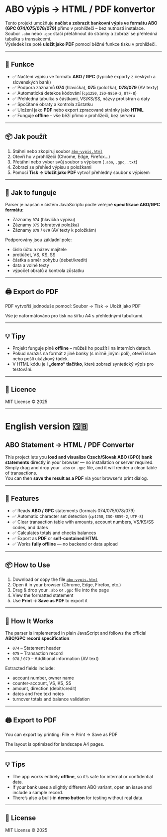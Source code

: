 # ABO výpis → HTML / PDF konvertor

Tento projekt umožňuje **načíst a zobrazit bankovní výpis ve formátu ABO (GPC 074/075/078/079)** přímo v prohlížeči – bez nutnosti instalace.  
Soubor `.abo` nebo `.gpc` stačí přetáhnout do stránky a zobrazí se přehledná tabulka s transakcemi.  
Výsledek lze poté **uložit jako PDF** pomocí běžné funkce tisku v prohlížeči.

---

## 🧩 Funkce

- ✅ Načtení výpisu ve formátu **ABO / GPC** (typické exporty z českých a slovenských bank)  
- ✅ Podpora záznamů **074** (hlavička), **075** (položka), **078/079** (AV texty)  
- ✅ Automatická detekce kódování (`cp1250`, `ISO-8859-2`, `UTF-8`)  
- ✅ Přehledná tabulka s částkami, VS/KS/SS, názvy protistran a daty  
- ✅ Spočítané obraty a kontrola zůstatku  
- ✅ Uložení jako **PDF** nebo export zpracované stránky jako **HTML**  
- ✅ Funguje **offline** – vše běží přímo v prohlížeči, bez serveru

---

## 📦 Jak použít

1. Stáhni nebo zkopíruj soubor [`abo-vypis.html`](./abo-vypis.html)  
2. Otevři ho v prohlížeči (Chrome, Edge, Firefox…)  
3. Přetáhni nebo vyber svůj soubor s výpisem (`.abo`, `.gpc`, `.txt`)  
4. Zobrazí se přehled výpisu s položkami  
5. Pomocí **Tisk → Uložit jako PDF** vytvoř přehledný soubor s výpisem

---

## 🧠 Jak to funguje

Parser je napsán v čistém JavaScriptu podle veřejné **specifikace ABO/GPC formátu**:  
- Záznamy `074` (hlavička výpisu)  
- Záznamy `075` (obratová položka)  
- Záznamy `078` / `079` (AV texty k položkám)

Podporovány jsou základní pole:
- číslo účtu a název majitele  
- protiúčet, VS, KS, SS  
- částka a směr pohybu (debet/kredit)  
- data a volné texty  
- výpočet obratů a kontrola zůstatku

---

## 🖨 Export do PDF

PDF vytvoříš jednoduše pomocí:
Soubor → Tisk → Uložit jako PDF

Vše je naformátováno pro tisk na šířku A4 s přehlednými tabulkami.

---

## 💡 Tipy

- Projekt funguje plně **offline** – můžeš ho použít i na interních datech.  
- Pokud narazíš na formát z jiné banky (s mírně jinými poli), otevři issue nebo pošli ukázkový řádek.  
- V HTML kódu je i **„demo“ tlačítko**, které zobrazí syntetický výpis pro testování.

---

## 🪪 Licence

MIT License © 2025

---

# English version 🇬🇧

## ABO Statement → HTML / PDF Converter

This project lets you **load and visualize Czech/Slovak ABO (GPC) bank statements** directly in your browser — no installation or server required.  
Simply drag and drop your `.abo` or `.gpc` file, and it will render a clean table of transactions.  
You can then **save the result as a PDF** via your browser’s print dialog.

---

## 🧩 Features

- ✅ Reads **ABO / GPC** statements (formats 074/075/078/079)  
- ✅ Automatic character set detection (`cp1250`, `ISO-8859-2`, `UTF-8`)  
- ✅ Clear transaction table with amounts, account numbers, VS/KS/SS codes, and dates  
- ✅ Calculates totals and checks balances  
- ✅ Export as **PDF** or **self-contained HTML**  
- ✅ Works **fully offline** — no backend or data upload

---

## 📦 How to Use

1. Download or copy the file [`abo-vypis.html`](./abo-vypis.html)  
2. Open it in your browser (Chrome, Edge, Firefox, etc.)  
3. Drag & drop your `.abo` or `.gpc` file into the page  
4. View the formatted statement  
5. Use **Print → Save as PDF** to export it

---

## 🧠 How It Works

The parser is implemented in plain JavaScript and follows the official **ABO/GPC record specification**:
- `074` – Statement header  
- `075` – Transaction record  
- `078` / `079` – Additional information (AV text)

Extracted fields include:
- account number, owner name  
- counter-account, VS, KS, SS  
- amount, direction (debit/credit)  
- dates and free text notes  
- turnover totals and balance validation

---

## 🖨 Export to PDF

You can export by printing:
File → Print → Save as PDF

The layout is optimized for landscape A4 pages.

---

## 💡 Tips

- The app works entirely **offline**, so it’s safe for internal or confidential data.  
- If your bank uses a slightly different ABO variant, open an issue and include a sample record.  
- There’s also a built-in **demo button** for testing without real data.

---

## 🪪 License

MIT License © 2025
